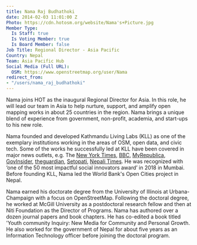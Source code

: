 ```yaml
---
title: Nama Raj Budhathoki
date: 2014-02-03 11:01:00 Z
Photo: https://cdn.hotosm.org/website/Nama's+Picture.jpg
Member Type:
  Is Staff: true
  Is Voting Member: true
  Is Board Member: false
Job Title: Regional Director - Asia Pacific
Country: Nepal
Team: Asia Pacific Hub
Social Media (Full URL):
  OSM: https://www.openstreetmap.org/user/Nama
redirect_from:
- "/users/nama_raj_budhathoki"
---
```


Nama joins HOT as the inaugural Regional Director for Asia. In this role, he will lead our team in Asia to help nurture, support, and amplify open mapping works in about 25 countries in the region. Nama brings a unique blend of experience from government, non-profit, academia, and start-ups to his new role.

Nama founded and developed Kathmandu Living Labs (KLL) as one of the exemplary institutions working in the areas of OSM, open data, and civic tech. Some of the works he successfully led at KLL have been covered in major news outlets, e.g. The [New York Times](http://www.nytimes.com/2015/05/02/world/asia/3-ways-nepalis-are-using-crowdsourcing-to-aid-in-quake-relief.html?_r=0), [BBC](http://www.bbc.com/news/world-asia-32603870), [MyRepublica](http://archive.myrepublica.com/2015-16/the-week/story/43132/banking-on-data.html), [GovInsider](https://govinsider.asia/inclusive-gov/nama-budhathoki-kathmandu-living-labs-earthquake-digital-transformation/), [theguardian](https://www.theguardian.com/global-development-professionals-network/2016/apr/25/could-mapping-tech-revolutionise-disaster-response), [Setopati](http://setopati.com/bichar/27922/), [Nepali Times](http://nepalitimes.com/article/nation/data-mapping-the-aftermath-of-earthquake%2C2218). He was recognized with ‘one of the 50 most impactful social innovators award’ in 2018 in Mumbai. Before founding KLL, Nama led the World Bank's Open Cities project in Nepal.

Nama earned his doctorate degree from the University of Illinois at Urbana-Champaign with a focus on OpenStreetMap. Following the doctoral degree, he worked at McGill University as a postdoctoral research fellow and then at Niti Foundation as the Director of Programs. Nama has authored over a dozen journal papers and book chapters. He has co-edited a book titled 'Youth community Inquiry: New Media for Community and Personal Growth. He also worked for the government of Nepal for about five years as an Information Technology officer before joining the doctoral program.
